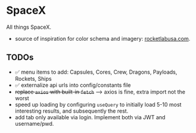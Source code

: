 # SpaceX

All things SpaceX.

* source of inspiration for color schema and imagery: [rocketlabusa.com]([fdkj](https://www.rocketlabusa.com/)).


## TODOs
* :white_check_mark: menu items to add: Capsules, Cores, Crew, Dragons, Payloads, Rockets, Ships
* :white_check_mark: externalize api urls into config/constants file
* ~~replace `axios` with built-in `fetch`~~ --> axios is fine, extra import not the worst
* speed up loading by configuring `useQuery` to initially load 5-10 most interesting results, and subsequently the rest.
* add tab only available via login. Implement both via JWT and username/pwd.
